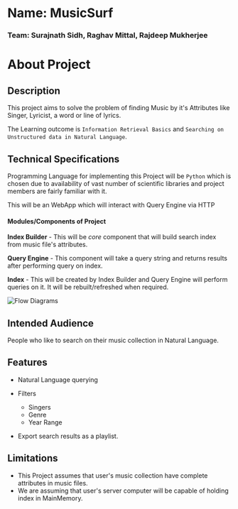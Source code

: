 # Name: MusicSurf

### Team: Surajnath Sidh, Raghav Mittal, Rajdeep Mukherjee

# About Project

## Description 

This project aims to solve the problem of finding Music by it's Attributes 
like Singer, Lyricist, a word or line of lyrics.

The Learning outcome is `Information Retrieval Basics` and `Searching on Unstructured data in Natural Language`. 

## Technical Specifications

Programming Language for implementing this Project will be `Python` which is chosen due to availability 
of vast number of scientific libraries and project members are fairly familiar with it. 

This will be an WebApp which will interact with Query Engine via HTTP

#### Modules/Components of Project

**Index Builder** - This will be *core* component that will build search index from music file's attributes.

**Query Engine** - This component will take a query string and returns results after performing query on index.

**Index** - This will be created by Index Builder and Query Engine will perform queries on it. 
    It will be rebuilt/refreshed when required.

![Flow Diagrams](flow.png)

## Intended Audience

People who like to search on their music collection in Natural Language.

## Features

- Natural Language querying

- Filters
    - Singers
    - Genre
    - Year Range

- Export search results as a playlist.

## Limitations

- This Project assumes that user's music collection have complete attributes in music files.
- We are assuming that user's server computer will be capable of holding index in MainMemory. 

